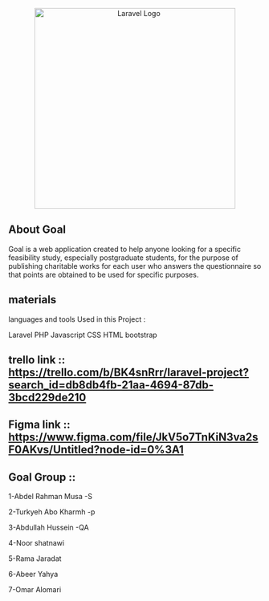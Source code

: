 <p align="center"><a href="https://laravel.com" target="_blank"><img src="https://i.postimg.cc/GhdhtxqV/goal-low-resolution-logo-color-on-transparent-background.png"(https://i.ibb.co/PDKqg1x/00Logo.png)" width="400" alt="Laravel Logo"></a></p>



## About Goal

Goal is a web application created to help anyone looking for a specific feasibility study, especially postgraduate students, for the purpose of publishing charitable works for each user who answers the questionnaire so that points are obtained to be used for specific purposes.

## materials 
languages and tools Used in this Project :
    
Laravel 
PHP
Javascript
CSS
HTML
bootstrap

## trello link :: https://trello.com/b/BK4snRrr/laravel-project?search_id=db8db4fb-21aa-4694-87db-3bcd229de210
    

## Figma link :: https://www.figma.com/file/JkV5o7TnKiN3va2sF0AKvs/Untitled?node-id=0%3A1

## Goal Group :: 
1-Abdel Rahman Musa -S

2-Turkyeh Abo Kharmh -p

3-Abdullah Hussein -QA

4-Noor shatnawi

5-Rama Jaradat 

6-Abeer Yahya

7-Omar Alomari
